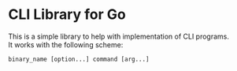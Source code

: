 # CLI Library for Go
This is a simple library to help with implementation of CLI programs.  
It works with the following scheme:
```
binary_name [option...] command [arg...]
```

